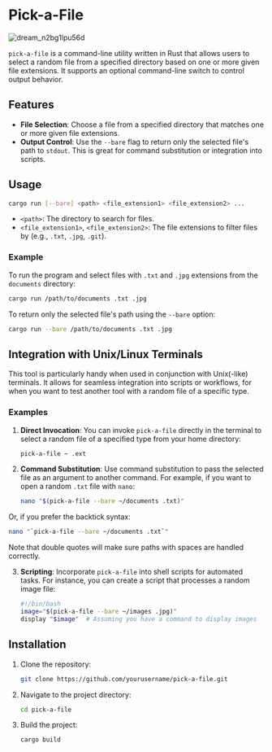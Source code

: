 # Pick-a-File
![dream_n2bg1lpu56d](https://github.com/user-attachments/assets/f3ea0e92-b079-4977-b88a-955f981aa0e3)

`pick-a-file` is a command-line utility written in Rust that allows users to select a random file from a specified directory based on one or more given file extensions. It supports an optional command-line switch to control output behavior.

## Features

- **File Selection**: Choose a file from a specified directory that matches one or more given file extensions.
- **Output Control**: Use the `--bare` flag to return only the selected file's path to `stdout`. This is great for command substitution or integration into scripts.

## Usage

```bash
cargo run [--bare] <path> <file_extension1> <file_extension2> ...
```

- `<path>`: The directory to search for files.
- `<file_extension1>`, `<file_extension2>`: The file extensions to filter files by (e.g., `.txt`, `.jpg`, `.git`).

### Example

To run the program and select files with `.txt` and `.jpg` extensions from the `documents` directory:

```bash
cargo run /path/to/documents .txt .jpg
```

To return only the selected file's path using the `--bare` option:

```bash
cargo run --bare /path/to/documents .txt .jpg
```

## Integration with Unix/Linux Terminals

This tool is particularly handy when used in conjunction with Unix(-like) terminals. It allows for seamless integration into scripts or workflows, for when you want to test another tool with a random file of a specific type.

### Examples

1. **Direct Invocation**: You can invoke `pick-a-file` directly in the terminal to select a random file of a specified type from your home directory:
   ```bash
   pick-a-file ~ .ext
   ```

2. **Command Substitution**: Use command substitution to pass the selected file as an argument to another command. For example, if you want to open a random `.txt` file with `nano`:
   ```bash
   nano "$(pick-a-file --bare ~/documents .txt)"
   ```

Or, if you prefer the backtick syntax:
   ```bash
   nano "`pick-a-file --bare ~/documents .txt`"
   ```

Note that double quotes will make sure paths with spaces are handled correctly.

3. **Scripting**: Incorporate `pick-a-file` into shell scripts for automated tasks. For instance, you can create a script that processes a random image file:
   ```bash
   #!/bin/bash
   image="$(pick-a-file --bare ~/images .jpg)"
   display "$image"  # Assuming you have a command to display images
   ```

## Installation

1. Clone the repository:
   ```bash
   git clone https://github.com/yourusername/pick-a-file.git
   ```

2. Navigate to the project directory:
   ```bash
   cd pick-a-file
   ```

3. Build the project:
   ```bash
   cargo build
   ```
